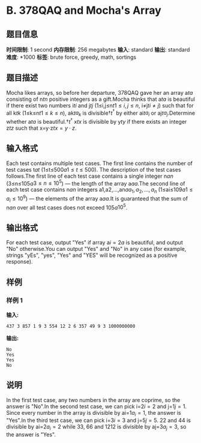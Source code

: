 # B. 378QAQ and Mocha's Array

## 题目信息

**时间限制**: 1 second
**内存限制**: 256 megabytes
**输入**: standard
**输出**: standard
**难度**: *1000
**标签**: brute force, greedy, math, sortings

## 题目描述

Mocha likes arrays, so before her departure, 378QAQ gave her an array a$t$$a$ consisting of n$t$$n$ positive integers as a gift.Mocha thinks that a$t$$a$ is beautiful if there exist two numbers i$t$$i$ and j$t$$j$ (1≤i,j≤n$t$$1\leq i,j\leq n$, i≠j$t$$i\neq j$) such that for all k$t$$k$ (1≤k≤n$t$$1 \leq k \leq n$), ak$t$$a_k$ is divisible†$t$$^\dagger$ by either ai$t$$a_i$ or aj$t$$a_j$.Determine whether a$t$$a$ is beautiful.†$t$$^\dagger$ x$t$$x$ is divisible by y$t$$y$ if there exists an integer z$t$$z$ such that x=y⋅z$t$$x = y \cdot z$.

## 输入格式

Each test contains multiple test cases. The first line contains the number of test cases t$a$$t$ (1≤t≤500$a$$1\leq t\leq 500$). The description of the test cases follows.The first line of each test case contains a single integer n$a$$n$ (3≤n≤105$a$$3\leq n\leq 10^5$) — the length of the array a$a$$a$.The second line of each test case contains n$a$$n$ integers a1,a2,…,an$a$$a_1,a_2,\ldots,a_n$ (1≤ai≤109$a$$1\leq a_i \leq 10^9$) — the elements of the array a$a$$a$.It is guaranteed that the sum of n$a$$n$ over all test cases does not exceed 105$a$$10^5$.

## 输出格式

For each test case, output "Yes" if array a$i=2$$a$ is beautiful, and output "No" otherwise.You can output "Yes" and "No" in any case (for example, strings "yEs", "yes", "Yes" and "YES" will be recognized as a positive response).

## 样例

### 样例 1

**输入:**
```
437 3 857 1 9 3 554 12 2 6 357 49 9 3 1000000000
```

**输出:**
```
No
Yes
Yes
No
```

## 说明

In the first test case, any two numbers in the array are coprime, so the answer is "No".In the second test case, we can pick i=2$i=2$ and j=1$j=1$. Since every number in the array is divisible by ai=1$a_i = 1$, the answer is "Yes".In the third test case, we can pick i=3$i=3$ and j=5$j=5$. 2$2$ and 4$4$ is divisible by ai=2$a_i = 2$ while 3$3$, 6$6$ and 12$12$ is divisible by aj=3$a_j = 3$, so the answer is "Yes".
